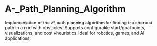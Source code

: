 # A-_Path_Planning_Algorithm
Implementation of the A* path planning algorithm for finding the shortest path in a grid with obstacles. Supports configurable start/goal points, visualizations, and cost +heuristics. Ideal for robotics, games, and AI applications.
